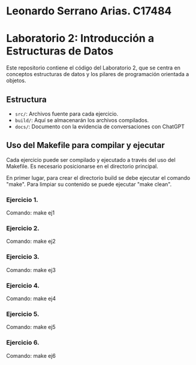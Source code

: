 # Leonardo Serrano Arias. C17484

# Laboratorio 2: Introducción a Estructuras de Datos 

Este repositorio contiene el código del Laboratorio 2, que se centra en conceptos estructuras de datos y los pilares de programación orientada a objetos.

## Estructura
- `src/`: Archivos fuente para cada ejercicio.
- `build/`: Aquí se almacenarán los archivos compilados.
- `docs/`: Documento con la evidencia de conversaciones con ChatGPT

## Uso del Makefile para compilar y ejecutar
Cada ejercicio puede ser compilado y ejecutado a través del uso del Makefile. Es necesario posicionarse en el directorio principal.

En primer lugar, para crear el directorio build se debe ejecutar el comando "make". Para limpiar su contenido se puede ejecutar "make clean".

### Ejercicio 1.
Comando: make ej1

### Ejercicio 2.
Comando: make ej2

### Ejercicio 3.
Comando: make ej3

### Ejercicio 4.
Comando: make ej4

### Ejercicio 5.
Comando: make ej5

### Ejercicio 6.
Comando: make ej6
